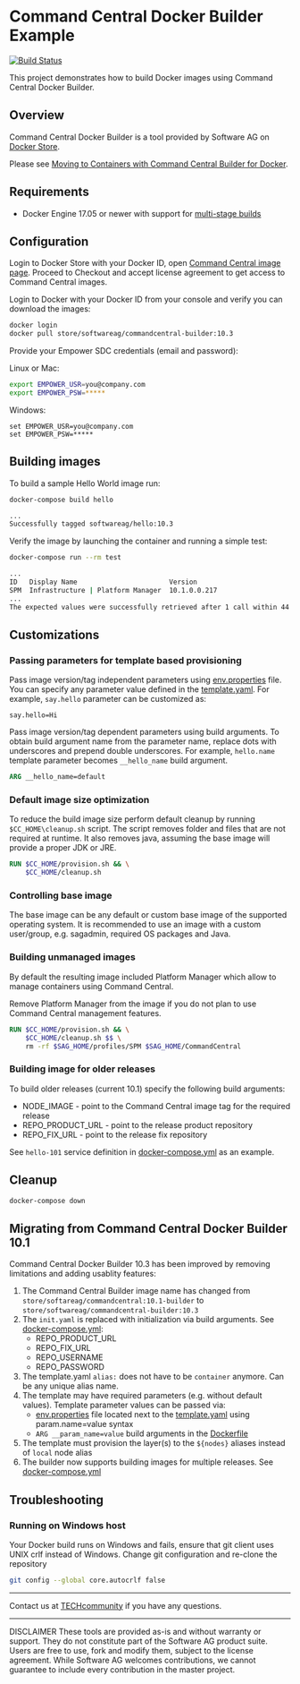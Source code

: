 # Command Central Docker Builder Example

[![Build Status](https://travis-ci.org/SoftwareAG/sagdevops-cc-docker-builder.svg?branch=master)](https://travis-ci.org/SoftwareAG/sagdevops-cc-docker-builder)

This project demonstrates how to build Docker images using
Command Central Docker Builder.

## Overview

Command Central Docker Builder is a tool provided by Software AG
on [Docker Store](https://store.docker.com/images/softwareag-commandcentral).

Please see [Moving to Containers with Command Central Builder for Docker](http://go.softwareag.com/gB0GfoN0U30lJP0BD002b7h).

## Requirements

* Docker Engine 17.05 or newer with support for [multi-stage builds](https://docs.docker.com/develop/develop-images/multistage-build/)

## Configuration

Login to Docker Store with your Docker ID, open [Command Central image page](https://store.docker.com/images/softwareag-commandcentral).
Proceed to Checkout and accept license agreement to get access to Command Central images.

Login to Docker with your Docker ID from your console and verify you can download the images:

```bash
docker login
docker pull store/softwareag/commandcentral-builder:10.3
```

Provide your Empower SDC credentials (email and password):

Linux or Mac:

```bash
export EMPOWER_USR=you@company.com
export EMPOWER_PSW=*****
```

Windows:

```shell
set EMPOWER_USR=you@company.com
set EMPOWER_PSW=*****
```

## Building images

To build a sample Hello World image run:

```bash
docker-compose build hello

...
Successfully tagged softwareag/hello:10.3
```

Verify the image by launching the container and running a simple test:

```bash
docker-compose run --rm test

...
ID   Display Name                       Version
SPM  Infrastructure | Platform Manager  10.1.0.0.217
...
The expected values were successfully retrieved after 1 call within 44 seconds.
```

## Customizations

### Passing parameters for template based provisioning

Pass image version/tag independent parameters using [env.properties](env.properties) file.
You can specify any parameter value defined in the [template.yaml](template.yaml).
For example, `say.hello` parameter can be customized as:

```
say.hello=Hi
```

Pass image version/tag dependent parameters using build arguments. To obtain build argument
name from the parameter name, replace dots with underscores and prepend double underscores.
For example, `hello.name` template parameter becomes `__hello_name` build argument.

```Dockerfile
ARG __hello_name=default
```

### Default image size optimization

To reduce the build image size perform default cleanup by running `$CC_HOME\cleanup.sh` script.
The script removes folder and files that are not required at runtime. It also removes java, assuming
the base image will provide a proper JDK or JRE.

```Dockerfile
RUN $CC_HOME/provision.sh && \
    $CC_HOME/cleanup.sh
```

### Controlling base image

The base image can be any default or custom base image of the supported operating system.
It is recommended to use an image with a custom user/group, e.g. sagadmin,
required OS packages and Java.

### Building unmanaged images

By default the resulting image included Platform Manager which allow to manage containers using
Command Central.

Remove Platform Manager from the image if you do not plan to use Command Central management features.

```Dockerfile
RUN $CC_HOME/provision.sh && \
    $CC_HOME/cleanup.sh $$ \
    rm -rf $SAG_HOME/profiles/SPM $SAG_HOME/CommandCentral
```

### Building image for older releases

To build older releases (current 10.1) specify the following build arguments:

* NODE_IMAGE - point to the Command Central image tag for the required release
* REPO_PRODUCT_URL - point to the release product repository
* REPO_FIX_URL - point to the release fix repository

See `hello-101` service definition in [docker-compose.yml](docker-compose.yml) as an example.

## Cleanup

```bash
docker-compose down
```

## Migrating from Command Central Docker Builder 10.1

Command Central Docker Builder 10.3 has been improved by removing limitations and adding usablity features:

1. The Command Central Builder image name has changed from `store/softareag/commandcentral:10.1-builder` to `store/softwareag/commandcentral-builder:10.3`
2. The `init.yaml` is replaced with initialization via build arguments. See [docker-compose.yml](docker-compose.yml):
   * REPO_PRODUCT_URL
   * REPO_FIX_URL
   * REPO_USERNAME
   * REPO_PASSWORD
3. The template.yaml `alias:` does not have to be `container` anymore. Can be any unique alias name.
4. The template may have required parameters (e.g. without default values). Template parameter values can be passed via:
   * [env.properties](env.properties) file located next to the [template.yaml](template.yaml) using param.name=value syntax
   * `ARG __param_name=value` build arguments in the [Dockerfile](Dockerfile)
5. The template must provision the layer(s) to the `${nodes}` aliases instead of `local` node alias
6. The builder now supports building images for multiple releases. See [docker-compose.yml](docker-compose.yml)

## Troubleshooting

### Running on Windows host

Your Docker build runs on Windows and fails, ensure that git client uses UNIX crlf instead of Windows.
Change git configuration and re-clone the repository

```bash
git config --global core.autocrlf false
```

_______________
Contact us at [TECHcommunity](mailto:technologycommunity@softwareag.com?subject=Github/SoftwareAG) if you have any questions.
_______________
DISCLAIMER
These tools are provided as-is and without warranty or support. They do not constitute part of the Software AG product suite. Users are free to use, fork and modify them, subject to the license agreement. While Software AG welcomes contributions, we cannot guarantee to include every contribution in the master project.
